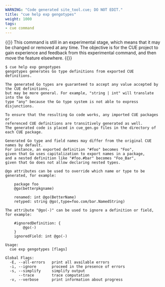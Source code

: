 ```yaml
---
WARNING: "Code generated site_tool.cue; DO NOT EDIT."
title: "cue help exp gengotypes"
weight: 1000
tags:
- cue command
---
```

{{<info>}}
This command is still in an experimental stage, which means that it may be
changed or removed at any time.
The objective is for the CUE project to gain experience and feedback from
this experimental command, and then move the feature elsewhere.
{{</info>}}
```text { title="TERMINAL" type="terminal" codeToCopy="Y3VlIGhlbHAgZXhwIGdlbmdvdHlwZXM=" }
$ cue help exp gengotypes
gengotypes generates Go type definitions from exported CUE definitions.

The generated Go types are guaranteed to accept any value accepted by the CUE definitions,
but may be more general. For example, "string | int" will translate into the Go
type "any" because the Go type system is not able to express
disjunctions.

To ensure that the resulting Go code works, any imported CUE packages or
referenced CUE definitions are transitively generated as well.
The generated code is placed in cue_gen.go files in the directory of each CUE package.

Generated Go type and field names may differ from the original CUE names by default.
For instance, an exported definition "#foo" becomes "Foo",
given that Go uses capitalization to export names in a package,
and a nested definition like "#foo.#bar" becomes "Foo_Bar",
given that Go does not allow declaring nested types.

@go attributes can be used to override which name or type to be generated, for example:

	package foo
	@go(betterpkgname)

	renamed: int @go(BetterName)
	retyped: string @go(,type=foo.com/bar.NamedString)

The attribute "@go(-)" can be used to ignore a definition or field, for example:

	#ignoredDefinition: {
		@go(-)
	}
	ignoredField: int @go(-)

Usage:
  cue exp gengotypes [flags]

Global Flags:
  -E, --all-errors   print all available errors
  -i, --ignore       proceed in the presence of errors
  -s, --simplify     simplify output
      --trace        trace computation
  -v, --verbose      print information about progress
```
